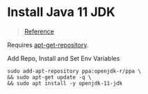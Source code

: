 # Install Java 11 JDK
> [Reference](https://stackoverflow.com/questions/52504825/how-to-install-jdk-11-under-ubuntu)

Requires [apt-get-repository](apt-get-repository.md).

Add Repo, Install and Set Env Variables
```shell
sudo add-apt-repository ppa:openjdk-r/ppa \
&& sudo apt-get update -q \
&& sudo apt install -y openjdk-11-jdk
```
